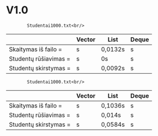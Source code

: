 # V1.0

            Studentai1000.txt<br/>

|              | Vector                        | List                          | Deque                         |
|--------------|-------------------------------|-------------------------------|-------------------------------|
| Skaitymas iš failo =  | s                    | 0,0132s                         | s                             |
| Studentų rūšiavimas = | s                    | 0s                            | s                             |
| Studentų skirstymas = | s                    | 0,0092s                        | s                             |

            Studentai1000.txt<br/>

|              | Vector                        | List                          | Deque                         |
|--------------|-------------------------------|-------------------------------|-------------------------------|
| Skaitymas iš failo =  | s                    | 0,1036s                         | s                             |
| Studentų rūšiavimas = | s                    | 0,014s                            | s                             |
| Studentų skirstymas = | s                    | 0,0584s                        | s                             |

